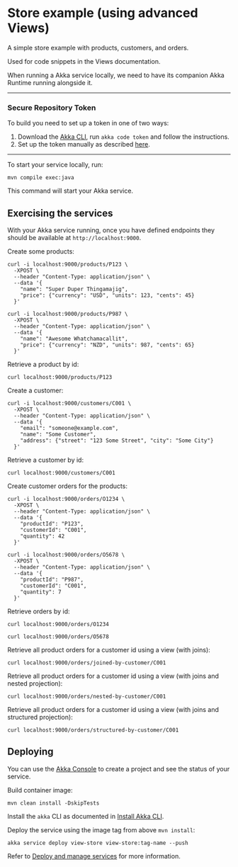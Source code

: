 # Store example (using advanced Views)

A simple store example with products, customers, and orders.

Used for code snippets in the Views documentation.

When running a Akka service locally, we need to have its companion Akka Runtime running alongside it.

---

### Secure Repository Token

To build you need to set up a token in one of two ways:

1. Download the [Akka CLI](https://doc.akka.io/operations/cli/installation.html), run `akka code token` and follow the instructions.
2. Set up the token manually as described [here](https://account.akka.io/token).

---

To start your service locally, run:

```shell
mvn compile exec:java
```

This command will start your Akka service.

## Exercising the services

With your Akka service running, once you have defined endpoints they should be available at `http://localhost:9000`.

Create some products:

```shell
curl -i localhost:9000/products/P123 \
  -XPOST \
  --header "Content-Type: application/json" \
  --data '{
    "name": "Super Duper Thingamajig",
    "price": {"currency": "USD", "units": 123, "cents": 45}
  }'
```

```shell
curl -i localhost:9000/products/P987 \
  -XPOST \
  --header "Content-Type: application/json" \
  --data '{
    "name": "Awesome Whatchamacallit",
    "price": {"currency": "NZD", "units": 987, "cents": 65}
  }'
```

Retrieve a product by id:

```shell
curl localhost:9000/products/P123
```

Create a customer:

```shell
curl -i localhost:9000/customers/C001 \
  -XPOST \
  --header "Content-Type: application/json" \
  --data '{
    "email": "someone@example.com",
    "name": "Some Customer",
    "address": {"street": "123 Some Street", "city": "Some City"}
  }'
 ```

Retrieve a customer by id:

```shell
curl localhost:9000/customers/C001
```

Create customer orders for the products:

```shell
curl -i localhost:9000/orders/O1234 \
  -XPOST \
  --header "Content-Type: application/json" \
  --data '{
    "productId": "P123",
    "customerId": "C001",
    "quantity": 42
  }'
```

```shell
curl -i localhost:9000/orders/O5678 \
  -XPOST \
  --header "Content-Type: application/json" \
  --data '{
    "productId": "P987",
    "customerId": "C001",
    "quantity": 7
  }'
```

Retrieve orders by id:

```shell
curl localhost:9000/orders/O1234
```

```shell
curl localhost:9000/orders/O5678
```

Retrieve all product orders for a customer id using a view (with joins):

```shell
curl localhost:9000/orders/joined-by-customer/C001
```

Retrieve all product orders for a customer id using a view (with joins and nested projection):

```shell
curl localhost:9000/orders/nested-by-customer/C001
```

Retrieve all product orders for a customer id using a view (with joins and structured projection):

```shell
curl localhost:9000/orders/structured-by-customer/C001
```

## Deploying

You can use the [Akka Console](https://console.akka.io) to create a project and see the status of your service.

Build container image:

```shell
mvn clean install -DskipTests
```

Install the `akka` CLI as documented in [Install Akka CLI](https://doc.akka.io/operations/cli/installation.html).

Deploy the service using the image tag from above `mvn install`:

```shell
akka service deploy view-store view-store:tag-name --push
```

Refer to [Deploy and manage services](https://doc.akka.io/operations/services/deploy-service.html)
for more information.
